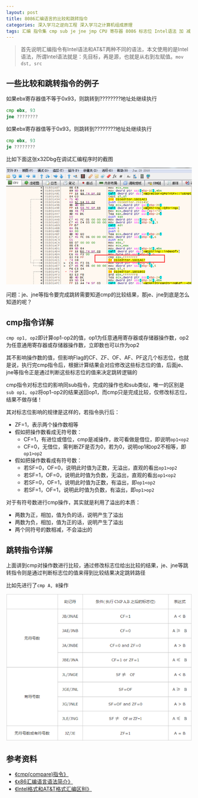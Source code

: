 ```yaml
---
layout: post
title: 8086汇编语言的比较和跳转指令
categories: 深入学习之逆向工程 深入学习之计算机组成原理
tags: 汇编 指令集 cmp sub je jne jmp CPU 寄存器 8086 标志位 Intel语法 加 减 整数溢出 
---
```


>首先说明汇编指令有Intel语法和AT&T两种不同的语法，本文使用的是Intel语法，所谓Intel语法就是：先目标，再是源，也就是从右到左赋值。`mov dst, src`

## 一些比较和跳转指令的例子

如果ebx寄存器值不等于0x93，则跳转到????????地址处继续执行

```asm
cmp ebx, 93
jne ????????
```

如果ebx寄存器值等于0x93，则跳转到????????地址处继续执行

```asm
cmp ebx, 93
je ????????
```

比如下面这张x32Dbg在调试汇编程序时的截图

![image](../media/image/2018-02-05/01.png)

问题：je、jne等指令要完成跳转需要知道cmp的比较结果，那je、jne到底是怎么知道的呢？

## cmp指令详解

`cmp op1, op2`即计算op1-op2的值，op1为任意通用寄存器或存储器操作数，op2为任意通用寄存器或存储器操作数，立即数也可以作为op2

其不影响操作数的值，但影响Flag的CF、ZF、OF、AF、PF这几个标志位，也就是说，执行完cmp指令后，根据计算结果会对应修改这些标志位的值，后面je、jne等指令正是通过判断这些标志位的值来决定跳转逻辑的

cmp指令对标志位的影响同sub指令，完成的操作也和sub类似，唯一的区别是`sub op1, op2`将op1-op2的结果送回op1，而cmp只是完成比较，仅修改标志位，结果不做存储！

其对标志位影响的规律是这样的，若指令执行后：

* ZF=1，表示两个操作数相等
* 假如把操作数看成无符号数：
	* CF=1，有进位或借位，cmp是减操作，故可看做是借位，即说明`op1<op2`
	* CF=0，无借位，需判断ZF是否为0，若为0，说明op1和op2不相等，即`op1>op2`
* 假如把操作数看成有符号数：
	* 若SF=0，OF=0，说明此时值为正数，无溢出，直观的看出`op1>op2`
	* 若SF=1，OF=0，说明此时值为负数，无溢出，直观的看出`op1<op2`
	* 若SF=0，OF=1，说明此时值为正数，有溢出，即`op1<op2`
	* 若SF=1，OF=1，说明此时值为负数，有溢出，即`op1>op2`

对于有符号数进行cmp操作，其实就是利用了溢出的本质：

* 两数为正，相加，值为负的话，说明产生了溢出
* 两数为负，相加，值为正的话，说明产生了溢出
* 两个同符号的数相减，不会溢出的

## 跳转指令详解

上面讲到cmp对操作数进行比较，通过修改标志位给出比较的结果，je、jne等跳转指令则是通过判断标志位的值来得到比较结果决定跳转路径

比如先进行了`cmp A, B`操作

![image](../media/image/2018-02-05/02.png)

## 参考资料

* [《cmp(compare)指令》](http://blog.csdn.net/farmwang/article/details/50194337)
* [《x86汇编语言语法简介》](http://www.xumenger.com/x86-20160720/)
* [《Intel格式和AT&T格式汇编区别》](https://www.cnblogs.com/hdk1993/p/4820353.html)

